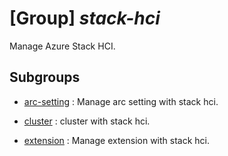 # [Group] _stack-hci_

Manage Azure Stack HCI.

## Subgroups

- [arc-setting](/Commands/stack-hci/arc-setting/readme.md)
: Manage arc setting with stack hci.

- [cluster](/Commands/stack-hci/cluster/readme.md)
: cluster with stack hci.

- [extension](/Commands/stack-hci/extension/readme.md)
: Manage extension with stack hci.
